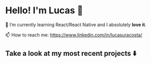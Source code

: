 # Hello! I'm Lucas :wave:

🌱 I’m currently learning React/React Native and I absolutely **love it**.

📫 How to reach me: https://www.linkedin.com/in/lucasuracosta/

## Take a look at my most recent projects :arrow_down:

<!---
lucasacostaa/lucasacostaa is a ✨ special ✨ repository because its `README.md` (this file) appears on your GitHub profile.
You can click the Preview link to take a look at your changes.
--->
